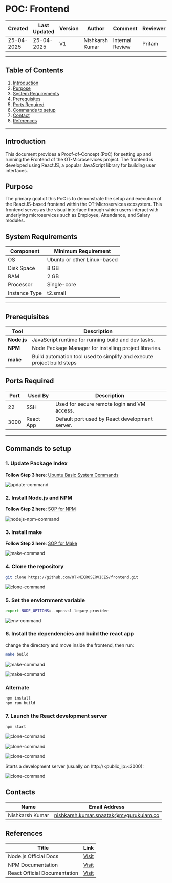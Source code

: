 # POC: Frontend

| Created     | Last Updated | Version | Author          | Comment         | Reviewer |
|-------------|--------------|---------|-----------------|-----------------|----------|
| 25-04-2025  |  25-04-2025  | V1      | Nishkarsh Kumar | Internal Review | Pritam   |

---

## Table of Contents

1. [Introduction](#introduction)  
2. [Purpose](#purpose)  
3. [System Requirements](#system-requirements)
4. [Prerequisites](#prerequisites)
5. [Ports Required](#ports-required)  
6. [Commands to setup](#commands-to-setup)      
7. [Contact](#contact)  
8. [References](#references)

---

## Introduction

This document provides a Proof-of-Concept (PoC) for setting up and running the Frontend of the OT-Microservices project. The frontend is developed using ReactJS, a popular JavaScript library for building user interfaces.

## Purpose

The primary goal of this PoC is to demonstrate the setup and execution of the ReactJS-based frontend within the OT-Microservices ecosystem. This frontend serves as the visual interface through which users interact with underlying microservices such as Employee, Attendance, and Salary modules.

## System Requirements

| Component        | Minimum Requirement           |
|------------------|-------------------------------|
| OS               | Ubuntu or other Linux-based   |
| Disk Space       | 8 GB                         |
| RAM              | 2 GB                          |
| Processor        | Single-core                     |
| Instance Type    | t2.small                      |

---

## Prerequisites

| Tool        | Description |
|--------------|-------------|
| **Node.js**  | JavaScript runtime for running build and dev tasks. |
| **NPM**      | Node Package Manager for installing project libraries. |
| **make**| Build automation tool used to simplify and execute project build steps |

## Ports Required

| Port | Used By     | Description                                      |
|------|-------------|--------------------------------------------------|
| 22   | SSH         | Used for secure remote login and VM access.     |
| 3000 | React App   | Default port used by React development server.  |

---

## Commands to setup

### 1. Update Package Index

**Follow Step 3 here**: [Ubuntu Basic System Commands](https://github.com/snaatak-Downtime-Crew/Documentation/tree/main/common_stack/operating_system/ubuntu/sop/commoncommands#1-basic-system-commands)

![update-command](https://github.com/Nishkarsh9/images/blob/main/Screenshot%202025-04-25%20221405.png)


### 2.  Install Node.js and NPM

**Follow Step 2 here**: [SOP for NPM](https://github.com/snaatak-Downtime-Crew/Documentation/blob/shivani_scrums_36/common_stack/application/reactjs/npm/sop/README.MD#step-2-check--install-nodejs-and-npm)

![nodejs-npm-command](https://github.com/Nishkarsh9/images/blob/main/Screenshot%202025-04-25%20221756.png)


### 3. Install make

**Follow Step 2 here**: [SOP for Make](https://github.com/snaatak-Downtime-Crew/Documentation/blob/main/common_stack/others/make/sop/README.md#installation-on-linux)

![make-command](https://github.com/Nishkarsh9/images/blob/main/Screenshot%202025-04-25%20221857.png)


### 4. Clone the repository

```bash
git clone https://github.com/OT-MICROSERVICES/frontend.git 
```
![clone-command](https://github.com/Nishkarsh9/images/blob/main/Screenshot%202025-04-25%20221952.png)


### 5. Set the enviornment variable

```bash
export NODE_OPTIONS=--openssl-legacy-provider
```

![env-command](https://github.com/Nishkarsh9/images/blob/main/Screenshot%202025-04-25%20222022.png)


### 6. Install the dependencies and build the react app

change the directory and move inside the frontend, then run:

```bash
make build
```

![make-command](https://github.com/Nishkarsh9/images/blob/main/Screenshot%202025-04-25%20222345.png)


![make-command](https://github.com/Nishkarsh9/images/blob/main/Screenshot%202025-04-25%20222521.png)


###    Alternate

```bash
npm install
npm run build
```

### 7. Launch the React development server

```bash
npm start
```

![clone-command](https://github.com/Nishkarsh9/images/blob/main/Screenshot%202025-04-25%20222631.png)


![clone-command](https://github.com/Nishkarsh9/images/blob/main/Screenshot%202025-04-25%20222721.png)


![clone-command](https://github.com/Nishkarsh9/images/blob/main/Screenshot%202025-04-25%20222631.png)



Starts a development server (usually on http://<public_ip>:3000):

![clone-command](https://github.com/Nishkarsh9/images/blob/main/Screenshot%202025-04-25%20222745.png)


## Contacts

| Name            | Email Address                                 |
|-----------------|-----------------------------------------------|
| Nishkarsh Kumar | nishkarsh.kumar.snaatak@mygurukulam.co        |

## References

| **Title**                              | **Link**                                                                                        |
|----------------------------------------|-------------------------------------------------------------------------------------------------|
| Node.js Official Docs                  | [Visit](https://nodejs.org/en/download/package-manager) |
| NPM Documentation               | [Visit](https://docs.npmjs.com/)                                 |
| React Official Documentation               | [Visit](https://reactjs.org/docs/getting-started.html)                                 |
